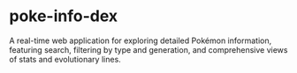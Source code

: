 # poke-info-dex
A real-time web application for exploring detailed Pokémon information, featuring search, filtering by type and generation, and comprehensive views of stats and evolutionary lines.
